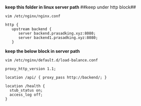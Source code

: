**keep this folder in linux server path**
##keep under http block##
```
vim /etc/nginx/nginx.conf
```
```
http {
   upstream backend {
      server backend.prasadking.xyz:8080; 
      server backend1.prasadking.xyz:8080;
   }
```

**keep the below block in server path**
```
vim /etc/nginx/default.d/load-balance.conf
```
```
proxy_http_version 1.1;

location /api/ { proxy_pass http://backend/; }

location /health {
  stub_status on;
  access_log off;
}
```
